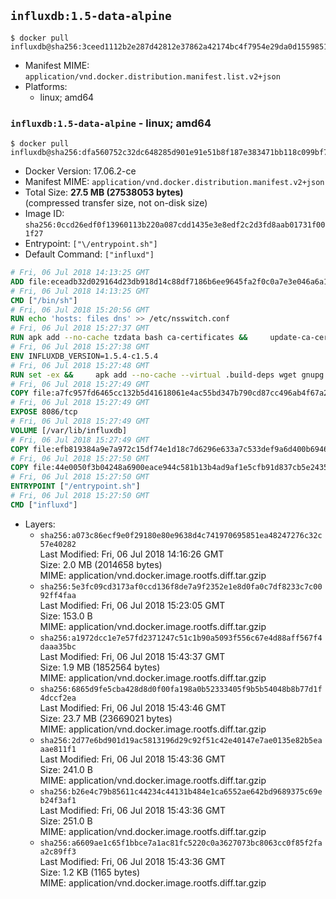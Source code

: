 ## `influxdb:1.5-data-alpine`

```console
$ docker pull influxdb@sha256:3ceed1112b2e287d42812e37862a42174bc4f7954e29da0d155985118904ce4e
```

-	Manifest MIME: `application/vnd.docker.distribution.manifest.list.v2+json`
-	Platforms:
	-	linux; amd64

### `influxdb:1.5-data-alpine` - linux; amd64

```console
$ docker pull influxdb@sha256:dfa560752c32dc648285d901e91e51b8f187e383471bb118c099bf789ca098e4
```

-	Docker Version: 17.06.2-ce
-	Manifest MIME: `application/vnd.docker.distribution.manifest.v2+json`
-	Total Size: **27.5 MB (27538053 bytes)**  
	(compressed transfer size, not on-disk size)
-	Image ID: `sha256:0ccd26edf0f13960113b220a087cdd1435e3e8edf2c2d3fd8aab01731f001f27`
-	Entrypoint: `["\/entrypoint.sh"]`
-	Default Command: `["influxd"]`

```dockerfile
# Fri, 06 Jul 2018 14:13:25 GMT
ADD file:eceadb32d029164d23db918d14c88df7186b6ee9645fa2f0c0a7e3e046a6a129 in / 
# Fri, 06 Jul 2018 14:13:25 GMT
CMD ["/bin/sh"]
# Fri, 06 Jul 2018 15:20:56 GMT
RUN echo 'hosts: files dns' >> /etc/nsswitch.conf
# Fri, 06 Jul 2018 15:27:37 GMT
RUN apk add --no-cache tzdata bash ca-certificates &&     update-ca-certificates
# Fri, 06 Jul 2018 15:27:38 GMT
ENV INFLUXDB_VERSION=1.5.4-c1.5.4
# Fri, 06 Jul 2018 15:27:48 GMT
RUN set -ex &&     apk add --no-cache --virtual .build-deps wget gnupg tar &&     for key in         05CE15085FC09D18E99EFB22684A14CF2582E0C5 ;     do         gpg --keyserver ha.pool.sks-keyservers.net --recv-keys "$key" ||         gpg --keyserver pgp.mit.edu --recv-keys "$key" ||         gpg --keyserver keyserver.pgp.com --recv-keys "$key" ;     done &&     wget --no-verbose https://dl.influxdata.com/enterprise/releases/influxdb-data-${INFLUXDB_VERSION}-static_linux_amd64.tar.gz.asc &&     wget --no-verbose https://dl.influxdata.com/enterprise/releases/influxdb-data-${INFLUXDB_VERSION}-static_linux_amd64.tar.gz &&     gpg --batch --verify influxdb-data-${INFLUXDB_VERSION}-static_linux_amd64.tar.gz.asc influxdb-data-${INFLUXDB_VERSION}-static_linux_amd64.tar.gz &&     mkdir -p /usr/src &&     tar -C /usr/src -xzf influxdb-data-${INFLUXDB_VERSION}-static_linux_amd64.tar.gz &&     rm -f /usr/src/influxdb-*/influxdb.conf &&     chmod +x /usr/src/influxdb-*/* &&     cp -a /usr/src/influxdb-*/* /usr/bin/ &&     rm -rf *.tar.gz* /usr/src /root/.gnupg &&     apk del .build-deps
# Fri, 06 Jul 2018 15:27:49 GMT
COPY file:a7fc957fd6465cc132b5d41618061e4ac55bd347b790cd87cc496ab4f67a274b in /etc/influxdb/influxdb.conf 
# Fri, 06 Jul 2018 15:27:49 GMT
EXPOSE 8086/tcp
# Fri, 06 Jul 2018 15:27:49 GMT
VOLUME [/var/lib/influxdb]
# Fri, 06 Jul 2018 15:27:49 GMT
COPY file:efb819384a9e7a972c15df74e1d18c7d6296e633a7c533def9a6d400b69468fc in /entrypoint.sh 
# Fri, 06 Jul 2018 15:27:50 GMT
COPY file:44e0050f3b04248a6900eace944c581b13b4ad9af1e5cfb91d837cb5e24356e6 in /init-influxdb.sh 
# Fri, 06 Jul 2018 15:27:50 GMT
ENTRYPOINT ["/entrypoint.sh"]
# Fri, 06 Jul 2018 15:27:50 GMT
CMD ["influxd"]
```

-	Layers:
	-	`sha256:a073c86ecf9e0f29180e80e9638d4c741970695851ea48247276c32c57e40282`  
		Last Modified: Fri, 06 Jul 2018 14:16:26 GMT  
		Size: 2.0 MB (2014658 bytes)  
		MIME: application/vnd.docker.image.rootfs.diff.tar.gzip
	-	`sha256:5e3fc09cd3173af0ccd136f8de7a9f2352e1e8d0fa0c7df8233c7c0092ff4faa`  
		Last Modified: Fri, 06 Jul 2018 15:23:05 GMT  
		Size: 153.0 B  
		MIME: application/vnd.docker.image.rootfs.diff.tar.gzip
	-	`sha256:a1972dcc1e7e57fd2371247c51c1b90a5093f556c67e4d88aff567f4daaa35bc`  
		Last Modified: Fri, 06 Jul 2018 15:43:37 GMT  
		Size: 1.9 MB (1852564 bytes)  
		MIME: application/vnd.docker.image.rootfs.diff.tar.gzip
	-	`sha256:6865d9fe5cba428d8d0f00fa198a0b52333405f9b5b54048b8b77d1f4dccf2ea`  
		Last Modified: Fri, 06 Jul 2018 15:43:46 GMT  
		Size: 23.7 MB (23669021 bytes)  
		MIME: application/vnd.docker.image.rootfs.diff.tar.gzip
	-	`sha256:2d77e6bd901d19ac5813196d29c92f51c42e40147e7ae0135e82b5eaaae811f1`  
		Last Modified: Fri, 06 Jul 2018 15:43:36 GMT  
		Size: 241.0 B  
		MIME: application/vnd.docker.image.rootfs.diff.tar.gzip
	-	`sha256:b26e4c79b85611c44234c44131b484e1ca6552ae642bd9689375c69eb24f3af1`  
		Last Modified: Fri, 06 Jul 2018 15:43:36 GMT  
		Size: 251.0 B  
		MIME: application/vnd.docker.image.rootfs.diff.tar.gzip
	-	`sha256:a6609ae1c65f1bbce7a1ac81fc5220c0a3627073bc8063cc0f85f2faa2c89ff3`  
		Last Modified: Fri, 06 Jul 2018 15:43:36 GMT  
		Size: 1.2 KB (1165 bytes)  
		MIME: application/vnd.docker.image.rootfs.diff.tar.gzip
